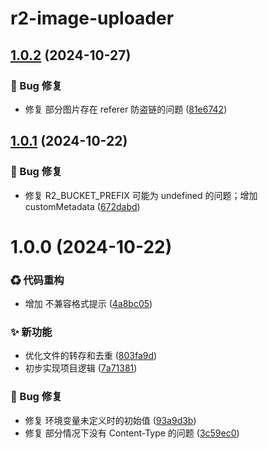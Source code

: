 # r2-image-uploader

## [1.0.2](https://github.com/CaoMeiYouRen/r2-image-uploader/compare/v1.0.1...v1.0.2) (2024-10-27)


### 🐛 Bug 修复

* 修复 部分图片存在 referer 防盗链的问题 ([81e6742](https://github.com/CaoMeiYouRen/r2-image-uploader/commit/81e6742))

## [1.0.1](https://github.com/CaoMeiYouRen/r2-image-uploader/compare/v1.0.0...v1.0.1) (2024-10-22)


### 🐛 Bug 修复

* 修复 R2_BUCKET_PREFIX 可能为 undefined 的问题；增加 customMetadata ([672dabd](https://github.com/CaoMeiYouRen/r2-image-uploader/commit/672dabd))

# 1.0.0 (2024-10-22)


### ♻ 代码重构

* 增加 不兼容格式提示 ([4a8bc05](https://github.com/CaoMeiYouRen/r2-image-uploader/commit/4a8bc05))


### ✨ 新功能

* 优化文件的转存和去重 ([803fa9d](https://github.com/CaoMeiYouRen/r2-image-uploader/commit/803fa9d))
* 初步实现项目逻辑 ([7a71381](https://github.com/CaoMeiYouRen/r2-image-uploader/commit/7a71381))


### 🐛 Bug 修复

* 修复 环境变量未定义时的初始值 ([93a9d3b](https://github.com/CaoMeiYouRen/r2-image-uploader/commit/93a9d3b))
* 修复 部分情况下没有 Content-Type 的问题 ([3c59ec0](https://github.com/CaoMeiYouRen/r2-image-uploader/commit/3c59ec0))
